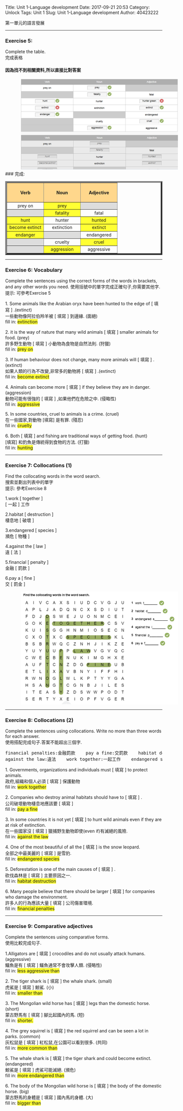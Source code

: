Title: Unit 1-Language development
Date: 2017-09-21 20:53
Category: Unlock
Tags: Unit 1
Slug: Unit 1-Language development
Author: 40423222

第一單元的語言發展

<!-- PELICAN_END_SUMMARY -->
<!-- 第一單元的語言發展 -->
<hr>

### Exercise 5:
Complete the table.<br>
完成表格
#### 因為找不到相關資料,所以直接比對答案
<img src="./../data/Unit 1/2.Language development/table.png" width="750" hspace="50">
### 完成:
<table border="5" width="100%" align="center">
<tr>
<td style="text-align: center" bgcolor="#FFD78c" width="33%"><h4>Verb</td>
<td style="text-align: center" bgcolor="#FFD78c" width="33%"><h4>Noun</td>
<td style="text-align: center" bgcolor="#FFD78c" width="33%"><h4>Adjective</td>
<tr>
<td style="text-align: center">prey on</td>
<td style="text-align: center" bgcolor="#FFFF33">prey</td>
<td style="text-align: center" bgcolor="#DDDDDD"></td>
<tr>
<td style="text-align: center" bgcolor="#DDDDDD"></td>
<td style="text-align: center" bgcolor="#FFFF33">fatality</td>
<td style="text-align: center">fatal</td>
<tr>
<td style="text-align: center" bgcolor="#FFFF33">hunt</td>
<td style="text-align: center">hunter</td>
<td style="text-align: center" bgcolor="#FFFF33">hunted</td>
<tr>
<td style="text-align: center" bgcolor="#FFFF33">become extinct</td>
<td style="text-align: center">extinction</td>
<td style="text-align: center" bgcolor="#FFFF33">extinct</td>
<tr>
<td style="text-align: center" bgcolor="#FFFF33">endanger</td>
<td style="text-align: center" bgcolor="#DDDDDD"></td>
<td style="text-align: center">endangered</td>
<tr>
<td style="text-align: center" bgcolor="#DDDDDD"></td>
<td style="text-align: center">cruelty</td>
<td style="text-align: center" bgcolor="#FFFF33">cruel</td>
<tr>
<td style="text-align: center" bgcolor="#DDDDDD"></td>
<td style="text-align: center" bgcolor="#FFFF33">aggression</td>
<td style="text-align: center">aggressive</td>
</table>

<hr>

### Exercise 6: Vocabulary
Complete the sentences using the correct forms of the words in brackets, and any other words you need.
使用括號中的單字完成正確句子,你需要其他字.<br>
提示: 可參考Exercise 5
<p>
1. Some animals like the Arabian oryx have been hunted to the edge of [ 填寫 ] .(extinct)<br>
一些動物像阿拉伯羚羊被 [ 填寫 ] 到邊緣. (面絕)<br>
fill in: <font style="background-color: #FFFF33">extinction</font>
<p>
2. it is the way of nature that many wild animals [ 填寫 ] smaller animals for food. (prey)<br>
許多野生動物 [ 填寫 ] 小動物為食物是自然法則. (狩獵)<br>
fill in: <font style="background-color: #FFFF33">prey on</font>
<p>
3. If human behaviour does not change, many more animals will [ 填寫 ] .(extinct)<br>
如果人類的行為不改變,非常多的動物將 [ 填寫 ] .(extinct)<br>
fill in: <font style="background-color: #FFFF33">become extinct</font>
<p>
4. Animals can become more [ 填寫 ] if they believe they are in danger. (aggression)<br>
動物可能有很強的 [ 填寫 ] ,如果他們在危險之中. (侵略性)<br>
fill in: <font style="background-color: #FFFF33">aggressive</font>
<p>
5. In some countries, cruel to animals is a crime. (cruel)<br>
在一些國家,對動物 [填寫] 是有罪. (殘忍)<br>
fill in: <font style="background-color: #FFFF33">cruelty</font>
<p>
6. Both [ 填寫 ] and fishing are traditional ways of getting food. (hunt)<br>
 [填寫] 和釣魚是傳統得到食物的方法. (打獵)<br>
fill in: <font style="background-color: #FFFF33">hunting</font>

<hr>

### Exercise 7: Collocations (1)
Find the collocating words in the word search.<br>
搜索並劃出列表中的單字<br>
提示: 參考Exercise 8
<p>
1.work [ together ]<br>
[ 一起 ] 工作
<p>
2.habitat [ destruction ]<br>
棲息地 [ 破壞 ]
<p>
3.endangered [ species ]<br>
瀕危 [ 物種 ]
<p>
4.against the [ law ]<br>
違 [ 法 ]
<p>
5.financial [ penalty ]<br>
金融 [ 罰款 ]
<p>
6.pay a [ fine ]<br>
交 [ 罰金 ]
<p>
<img src="./../data/Unit 1/2.Language development/E7-answer.png" withd="750" hspace="50">

<hr>

### Exercise 8: Collocations (2)
Complete the sentences using collocations. Write no more than three words for each answer.<br>
使用搭配完成句子.答案不能超出三個字.
<p>
<pre>financial penalties:金融罰款    pay a fine:交罰款    habitat destruction:破壞棲息地<br>against the law:違法    work together:一起工作    endangered species:瀕危物種</pre>
<p>
1. Governments, organizations and individuals must [ 填寫 ] to protect animals.<br>
政府,組織和個人必須 [ 填寫 ] 保護動物<br>
fill in: <font style="background-color: #FFFF33">work together</font>
<p>
2. Companies who destroy animal habitats should have to [ 填寫 ] .<br>
公司破壞動物棲息地應該要 [ 填寫 ]<br>
fill in: <font style="background-color: #FFFF33">pay a fine</font>
<p>
3. In some countries it is not yet [ 填寫 ] to hunt wild animals even if they are at risk of extinction.<br>
在一些國家沒 [ 填寫 ] 獵捕野生動物即使(even if)有滅絕的風險.<br>
fill in: <font style="background-color: #FFFF33">against the law</font>
<p>
4. One of the most beautiful of all the [ 填寫 ] is the snow leopard.<br>
全部之中最美麗的 [ 填寫 ] 是雪豹.<br>
fill in: <font style="background-color: #FFFF33">endangered species</font>
<p>
5. Deforestation is one of the main causes of [ 填寫 ] .<br>
砍伐森林是 [ 填寫 ] 主要原因之一.<br>
fill in: <font style="background-color: #FFFF33">habitat destruction</font>
<p>
6. Many people believe that there should be larger [ 填寫 ] for companies who damage the environment.<br>
許多人的行為應該大量 [ 填寫 ] 公司傷害環境.<br>
fill in: <font style="background-color: #FFFF33">financial penalties</font>

<hr>

### Exercise 9: Comparative adjectives
Complete the sentences using comparative forms.<br>
使用比較完成句子.
<p>
1.Alligators are [ 填寫 ] crocodiles and do not usually attack humans. (aggressive)<br>
鱷魚是有 [ 填寫 ] 鱷魚通常不會攻擊人類. (侵略性)<br>
fill in: <font style="background-color: #FFFF33">less aggressive than</font>
<p>
2. The tiger shark is [ 填寫 ] the whale shark. (small)<br>
虎鯊是 [ 填寫 ] 鯨鯊. (小)<br>
fill in: <font style="background-color: #FFFF33">smaller than</font>
<p>
3. The Mongolian wild horse has [ 填寫 ] legs than the domestic horse. (short)<br>
蒙古野馬有 [ 填寫 ] 腳比起國內的馬. (短)<br>
fill in: <font style="background-color: #FFFF33">shorter.</font>
<p>
4. The grey squirrel is [ 填寫 ] the red squirrel and can be seen a lot in parks. (common)<br>
灰松鼠是 [ 填寫 ] 紅松鼠,在公園可以看到很多. (共同)<br>
fill in: <font style="background-color: #FFFF33">more common than</font>
<p>
5. The whale shark is [ 填寫 ] the tiger shark and could become extinct. (endangered)<br>
鯨鯊是 [ 填寫 ] 虎鯊可能滅絕. (瀕危)<br>
fill in: <font style="background-color: #FFFF33">more endangered than</font>
<p>
6. The body of the Mongolian wild horse is [ 填寫 ] the body of the domestic horse. (big)<br>
蒙古野馬的身體是 [ 填寫 ] 國內馬的身體. (大)<br>
fill in: <font style="background-color: #FFFF33">bigger than</font>